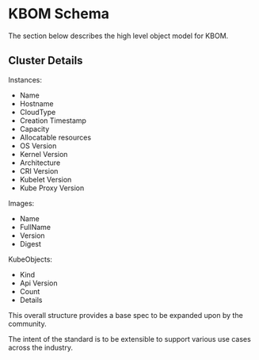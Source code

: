 # KBOM Schema

The section below describes the high level object model for KBOM.

## Cluster Details

Instances:

- Name
- Hostname
- CloudType
- Creation Timestamp
- Capacity
- Allocatable resources
- OS Version
- Kernel Version
- Architecture
- CRI Version
- Kubelet Version
- Kube Proxy Version

Images:

- Name
- FullName
- Version
- Digest

KubeObjects:

- Kind
- Api Version
- Count
- Details

This overall structure provides a base spec to be expanded upon by the community.

The intent of the standard is to be extensible to support various use cases across the industry.
